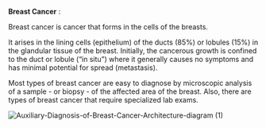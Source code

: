 **Breast Cancer** :   

Breast cancer is cancer that forms in the cells of the breasts.

It arises in the lining cells (epithelium) of the ducts (85%) or lobules (15%) in the glandular tissue of the breast. Initially, the cancerous growth is confined to the duct or lobule (“in situ”) where it generally causes no symptoms and has minimal potential for spread (metastasis).

Most types of breast cancer are easy to diagnose by microscopic analysis of a sample - or biopsy - of the affected area of the breast. Also, there are types of breast cancer that require specialized lab exams.




![Auxiliary-Diagnosis-of-Breast-Cancer-_Architecture-diagram_ (1)](https://github.com/user-attachments/assets/38b274b1-022c-454c-916c-afcb938b6b8a)
